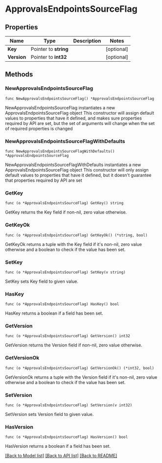 # ApprovalsEndpointsSourceFlag

## Properties

Name | Type | Description | Notes
------------ | ------------- | ------------- | -------------
**Key** | Pointer to **string** |  | [optional] 
**Version** | Pointer to **int32** |  | [optional] 

## Methods

### NewApprovalsEndpointsSourceFlag

`func NewApprovalsEndpointsSourceFlag() *ApprovalsEndpointsSourceFlag`

NewApprovalsEndpointsSourceFlag instantiates a new ApprovalsEndpointsSourceFlag object
This constructor will assign default values to properties that have it defined,
and makes sure properties required by API are set, but the set of arguments
will change when the set of required properties is changed

### NewApprovalsEndpointsSourceFlagWithDefaults

`func NewApprovalsEndpointsSourceFlagWithDefaults() *ApprovalsEndpointsSourceFlag`

NewApprovalsEndpointsSourceFlagWithDefaults instantiates a new ApprovalsEndpointsSourceFlag object
This constructor will only assign default values to properties that have it defined,
but it doesn't guarantee that properties required by API are set

### GetKey

`func (o *ApprovalsEndpointsSourceFlag) GetKey() string`

GetKey returns the Key field if non-nil, zero value otherwise.

### GetKeyOk

`func (o *ApprovalsEndpointsSourceFlag) GetKeyOk() (*string, bool)`

GetKeyOk returns a tuple with the Key field if it's non-nil, zero value otherwise
and a boolean to check if the value has been set.

### SetKey

`func (o *ApprovalsEndpointsSourceFlag) SetKey(v string)`

SetKey sets Key field to given value.

### HasKey

`func (o *ApprovalsEndpointsSourceFlag) HasKey() bool`

HasKey returns a boolean if a field has been set.

### GetVersion

`func (o *ApprovalsEndpointsSourceFlag) GetVersion() int32`

GetVersion returns the Version field if non-nil, zero value otherwise.

### GetVersionOk

`func (o *ApprovalsEndpointsSourceFlag) GetVersionOk() (*int32, bool)`

GetVersionOk returns a tuple with the Version field if it's non-nil, zero value otherwise
and a boolean to check if the value has been set.

### SetVersion

`func (o *ApprovalsEndpointsSourceFlag) SetVersion(v int32)`

SetVersion sets Version field to given value.

### HasVersion

`func (o *ApprovalsEndpointsSourceFlag) HasVersion() bool`

HasVersion returns a boolean if a field has been set.


[[Back to Model list]](../README.md#documentation-for-models) [[Back to API list]](../README.md#documentation-for-api-endpoints) [[Back to README]](../README.md)


